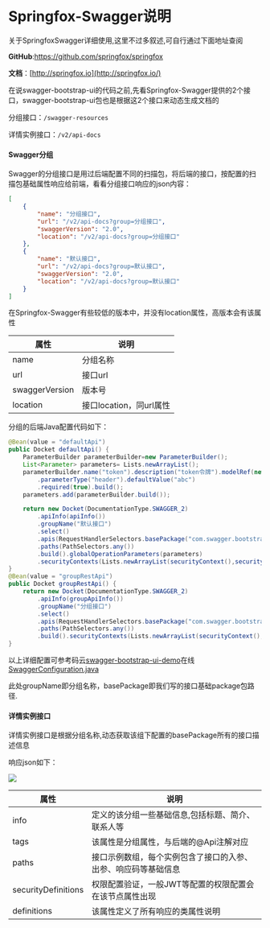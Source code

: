 # Springfox-Swagger说明

关于SpringfoxSwagger详细使用,这里不过多叙述,可自行通过下面地址查阅

**GitHub**:https://github.com/springfox/springfox

**文档**：[http://springfox.io](http://springfox.io/)

在说swagger-bootstrap-ui的代码之前,先看Springfox-Swagger提供的2个接口，swagger-bootstrap-ui包也是根据这2个接口来动态生成文档的

分组接口：`/swagger-resources`

详情实例接口：`/v2/api-docs`

#### Swagger分组

Swagger的分组接口是用过后端配置不同的扫描包，将后端的接口，按配置的扫描包基础属性响应给前端，看看分组接口响应的json内容：

```json
[
    {
        "name": "分组接口",
        "url": "/v2/api-docs?group=分组接口",
        "swaggerVersion": "2.0",
        "location": "/v2/api-docs?group=分组接口"
    },
    {
        "name": "默认接口",
        "url": "/v2/api-docs?group=默认接口",
        "swaggerVersion": "2.0",
        "location": "/v2/api-docs?group=默认接口"
    }
]
```

在Springfox-Swagger有些较低的版本中，并没有location属性，高版本会有该属性

| 属性           | 说明                    |
| -------------- | ----------------------- |
| name           | 分组名称                |
| url            | 接口url                 |
| swaggerVersion | 版本号                  |
| location       | 接口location，同url属性 |

分组的后端Java配置代码如下：

```java
@Bean(value = "defaultApi")
public Docket defaultApi() {
    ParameterBuilder parameterBuilder=new ParameterBuilder();
    List<Parameter> parameters= Lists.newArrayList();
    parameterBuilder.name("token").description("token令牌").modelRef(new ModelRef("String"))
        .parameterType("header").defaultValue("abc")
        .required(true).build();
    parameters.add(parameterBuilder.build());

    return new Docket(DocumentationType.SWAGGER_2)
        .apiInfo(apiInfo())
        .groupName("默认接口")
        .select()
        .apis(RequestHandlerSelectors.basePackage("com.swagger.bootstrap.ui.demo.controller"))
        .paths(PathSelectors.any())
        .build().globalOperationParameters(parameters)
        .securityContexts(Lists.newArrayList(securityContext(),securityContext1())).securitySchemes(Lists.<SecurityScheme>newArrayList(apiKey(),apiKey1()));
}
@Bean(value = "groupRestApi")
public Docket groupRestApi() {
    return new Docket(DocumentationType.SWAGGER_2)
        .apiInfo(groupApiInfo())
        .groupName("分组接口")
        .select()
        .apis(RequestHandlerSelectors.basePackage("com.swagger.bootstrap.ui.demo.group"))
        .paths(PathSelectors.any())
        .build().securityContexts(Lists.newArrayList(securityContext(),securityContext1())).securitySchemes(Lists.<SecurityScheme>newArrayList(apiKey(),apiKey1()));
}
```

以上详细配置可参考码云[swagger-bootstrap-ui-demo](https://gitee.com/xiaoym/swagger-bootstrap-ui-demo)在线[SwaggerConfiguration.java](https://gitee.com/xiaoym/swagger-bootstrap-ui-demo/blob/master/swagger-bootstrap-ui-demo/src/main/java/com/swagger/bootstrap/ui/demo/config/SwaggerConfiguration.java)

此处groupName即分组名称，basePackage即我们写的接口基础package包路径.

#### 详情实例接口

详情实例接口是根据分组名称,动态获取该组下配置的basePackage所有的接口描述信息

响应json如下：

![](/knife4j/images/apidef.png)

| 属性                | 说明                                                         |
| ------------------- | ------------------------------------------------------------ |
| info                | 定义的该分组一些基础信息,包括标题、简介、联系人等            |
| tags                | 该属性是分组属性，与后端的@Api注解对应                       |
| paths               | 接口示例数组，每个实例包含了接口的入参、出参、响应码等基础信息 |
| securityDefinitions | 权限配置验证，一般JWT等配置的权限配置会在该节点属性出现      |
| definitions         | 该属性定义了所有响应的类属性说明                             |